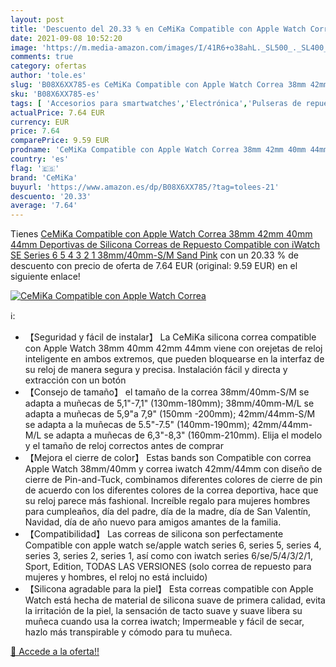 ```yaml
---
layout: post
title: 'Descuento del 20.33 % en CeMiKa Compatible con Apple Watch Correa'
date: 2021-09-08 10:52:20
image: 'https://m.media-amazon.com/images/I/41R6+o38ahL._SL500_._SL400_.jpg'
comments: true
category: ofertas
author: 'tole.es'
slug: 'B08X6XX785-es CeMiKa Compatible con Apple Watch Correa 38mm 42mm 40mm...'
sku: 'B08X6XX785-es'
tags: [ 'Accesorios para smartwatches','Electrónica','Pulseras de repuesto para smartwatches','Tecnología para vestir','apple','cemika', ]
actualPrice: 7.64 EUR
currency: EUR
price: 7.64
comparePrice: 9.59 EUR
prodname: 'CeMiKa Compatible con Apple Watch Correa 38mm 42mm 40mm 44mm  Deportivas de Silicona Correas de Repuesto Compatible con iWatch SE Series 6 5 4 3 2 1  38mm/40mm-S/M  Sand Pink'
country: 'es'
flag: '🇪🇸'
brand: 'CeMiKa'
buyurl: 'https://www.amazon.es/dp/B08X6XX785/?tag=tolees-21'
descuento: '20.33'
average: '7.64'
---
```


Tienes [CeMiKa Compatible con Apple Watch Correa 38mm 42mm 40mm 44mm  Deportivas de Silicona Correas de Repuesto Compatible con iWatch SE Series 6 5 4 3 2 1  38mm/40mm-S/M  Sand Pink](https://www.amazon.es/dp/B08X6XX785/?tag=tolees-21) con un 20.33 % de descuento con precio de oferta de 7.64 EUR (original: 9.59 EUR) en el siguiente enlace!

[![CeMiKa Compatible con Apple Watch Correa](https://m.media-amazon.com/images/I/41R6+o38ahL._SL500_._SL400_.jpg)](https://www.amazon.es/dp/B08X6XX785/?tag=tolees-21)

ℹ️:

- 【Seguridad y fácil de instalar】 La CeMiKa silicona correa compatible con Apple Watch 38mm 40mm 42mm 44mm viene con orejetas de reloj inteligente en ambos extremos, que pueden bloquearse en la interfaz de su reloj de manera segura y precisa. Instalación fácil y directa y extracción con un botón
- 【Consejo de tamaño】 el tamaño de la correa 38mm/40mm-S/M se adapta a muñecas de 5,1"-7,1" (130mm-180mm); 38mm/40mm-M/L se adapta a muñecas de 5,9"a 7,9" (150mm -200mm); 42mm/44mm-S/M se adapta a la muñecas de 5.5"-7.5" (140mm-190mm); 42mm/44mm-M/L se adapta a muñecas de 6,3"-8,3" (160mm-210mm). Elija el modelo y el tamaño de reloj correctos antes de comprar
- 【Mejora el cierre de color】 Estas bands son Compatible con correa Apple Watch 38mm/40mm y correa iwatch 42mm/44mm con diseño de cierre de Pin-and-Tuck, combinamos diferentes colores de cierre de pin de acuerdo con los diferentes colores de la correa deportiva, hace que su reloj parece más fashional. Increíble regalo para mujeres hombres para cumpleaños, día del padre, día de la madre, día de San Valentín, Navidad, día de año nuevo para amigos amantes de la familia.
- 【Compatibilidad】 Las correas de silicona son perfectamente Compatible con apple watch se/apple watch series 6, series 5, series 4, series 3, series 2, series 1, así como con iwatch series 6/se/5/4/3/2/1, Sport, Edition, TODAS LAS VERSIONES (solo correa de repuesto para mujeres y hombres, el reloj no está incluido)
- 【Silicona agradable para la piel】 Esta correas compatible con Apple Watch está hecha de material de silicona suave de primera calidad, evita la irritación de la piel, la sensación de tacto suave y suave libera su muñeca cuando usa la correa iwatch; Impermeable y fácil de secar, hazlo más transpirable y cómodo para tu muñeca.

[🛒 Accede a la oferta!!](https://www.amazon.es/dp/B08X6XX785/?tag=tolees-21)
